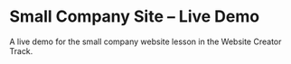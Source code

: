 # Small Company Site – Live Demo
A live demo for the small company website lesson in the Website Creator Track.
